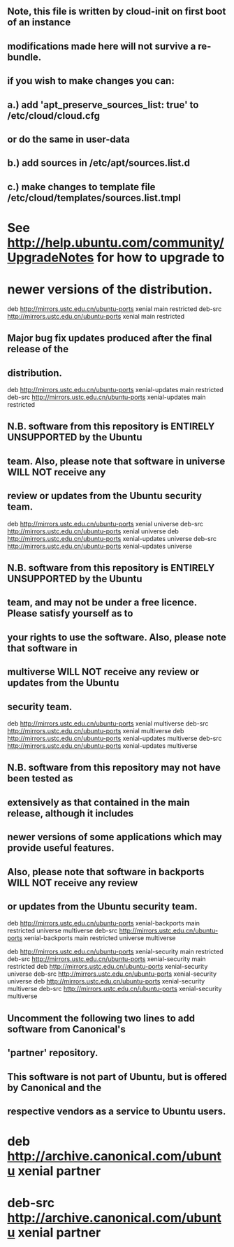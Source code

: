 ## Note, this file is written by cloud-init on first boot of an instance
## modifications made here will not survive a re-bundle.
## if you wish to make changes you can:
## a.) add 'apt_preserve_sources_list: true' to /etc/cloud/cloud.cfg
##     or do the same in user-data
## b.) add sources in /etc/apt/sources.list.d
## c.) make changes to template file /etc/cloud/templates/sources.list.tmpl

# See http://help.ubuntu.com/community/UpgradeNotes for how to upgrade to
# newer versions of the distribution.
deb http://mirrors.ustc.edu.cn/ubuntu-ports xenial main restricted
deb-src http://mirrors.ustc.edu.cn/ubuntu-ports xenial main restricted

## Major bug fix updates produced after the final release of the
## distribution.
deb http://mirrors.ustc.edu.cn/ubuntu-ports xenial-updates main restricted
deb-src http://mirrors.ustc.edu.cn/ubuntu-ports xenial-updates main restricted

## N.B. software from this repository is ENTIRELY UNSUPPORTED by the Ubuntu
## team. Also, please note that software in universe WILL NOT receive any
## review or updates from the Ubuntu security team.
deb http://mirrors.ustc.edu.cn/ubuntu-ports xenial universe
deb-src http://mirrors.ustc.edu.cn/ubuntu-ports xenial universe
deb http://mirrors.ustc.edu.cn/ubuntu-ports xenial-updates universe
deb-src http://mirrors.ustc.edu.cn/ubuntu-ports xenial-updates universe

## N.B. software from this repository is ENTIRELY UNSUPPORTED by the Ubuntu 
## team, and may not be under a free licence. Please satisfy yourself as to 
## your rights to use the software. Also, please note that software in 
## multiverse WILL NOT receive any review or updates from the Ubuntu
## security team.
deb http://mirrors.ustc.edu.cn/ubuntu-ports xenial multiverse
deb-src http://mirrors.ustc.edu.cn/ubuntu-ports xenial multiverse
deb http://mirrors.ustc.edu.cn/ubuntu-ports xenial-updates multiverse
deb-src http://mirrors.ustc.edu.cn/ubuntu-ports xenial-updates multiverse

## N.B. software from this repository may not have been tested as
## extensively as that contained in the main release, although it includes
## newer versions of some applications which may provide useful features.
## Also, please note that software in backports WILL NOT receive any review
## or updates from the Ubuntu security team.
deb http://mirrors.ustc.edu.cn/ubuntu-ports xenial-backports main restricted universe multiverse
deb-src http://mirrors.ustc.edu.cn/ubuntu-ports xenial-backports main restricted universe multiverse

deb http://mirrors.ustc.edu.cn/ubuntu-ports xenial-security main restricted
deb-src http://mirrors.ustc.edu.cn/ubuntu-ports xenial-security main restricted
deb http://mirrors.ustc.edu.cn/ubuntu-ports xenial-security universe
deb-src http://mirrors.ustc.edu.cn/ubuntu-ports xenial-security universe
deb http://mirrors.ustc.edu.cn/ubuntu-ports xenial-security multiverse
deb-src http://mirrors.ustc.edu.cn/ubuntu-ports xenial-security multiverse

## Uncomment the following two lines to add software from Canonical's
## 'partner' repository.
## This software is not part of Ubuntu, but is offered by Canonical and the
## respective vendors as a service to Ubuntu users.
# deb http://archive.canonical.com/ubuntu xenial partner
# deb-src http://archive.canonical.com/ubuntu xenial partner
